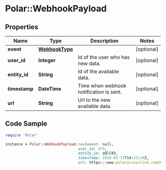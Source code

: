 # Polar::WebhookPayload

## Properties

Name | Type | Description | Notes
------------ | ------------- | ------------- | -------------
**event** | [**WebhookType**](WebhookType.md) |  | [optional] 
**user_id** | **Integer** | Id of the user who has new data. | [optional] 
**entity_id** | **String** | Id of the available data. | [optional] 
**timestamp** | **DateTime** | Time when webhook notification is sent. | [optional] 
**url** | **String** | Url to the new available data. | [optional] 

## Code Sample

```ruby
require 'Polar'

instance = Polar::WebhookPayload.new(event: null,
                                 user_id: 475,
                                 entity_id: aQlC83,
                                 timestamp: 2018-05-15T14:22:24Z,
                                 url: https://www.polaraccesslink.com/v3/exercises/aQlC83)
```


